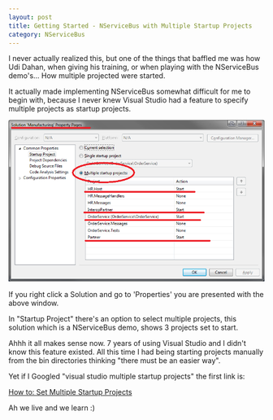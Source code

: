 ```yaml
---
layout: post
title: Getting Started - NServiceBus with Multiple Startup Projects
category: NServiceBus
---
```


I never actually realized this, but one of the things that baffled me was how Udi Dahan, when giving his training, or when playing with the NServiceBus demo's... How multiple projected were started.

It actually made implementing NServiceBus somewhat difficult for me to begin with, because I never knew Visual Studio had a feature to specify multiple projects as startup projects.

![](/images/getting-started-nservicebus-1.png)

If you right click a Solution and go to 'Properties' you are presented with the above window.

In "Startup Project" there's an option to select multiple projects, this solution which is a NServiceBus demo, shows 3 projects set to start.

<!--excerpt-->

Ahhh it all makes sense now. 7 years of using Visual Studio and I didn't know this feature existed. All this time I had being starting projects manually from the bin directories thinking "there must be an easier way".

Yet if I Googled "visual studio multiple startup projects" the first link is:

[How to: Set Multiple Startup Projects](http://msdn.microsoft.com/en-us/library/ms165413(v=vs.80).aspx)

Ah we live and we learn :)

